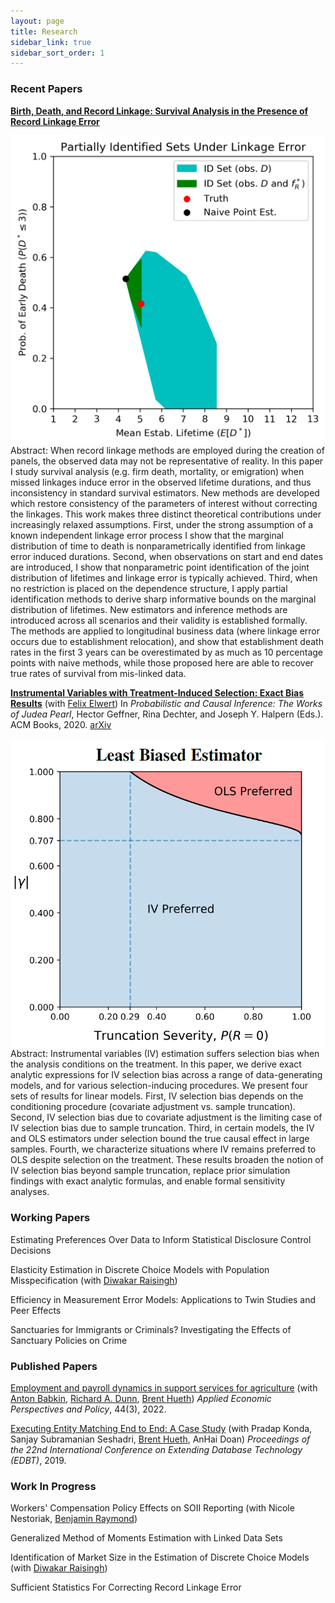 ```yaml
---
layout: page
title: Research
sidebar_link: true
sidebar_sort_order: 1
---
```


### Recent Papers

**[Birth, Death, and Record Linkage: Survival Analysis in the Presence of Record Linkage Error](assets/papers/Elan_Segarra_JMP.pdf)**

<img src="assets/papers/BDRL2020_PIS.png" align="left" id="docimg2"/>
<p id=docabstract2>Abstract: When record linkage methods are employed during the creation of panels, the observed data may not be representative of reality. In this paper I study survival analysis (e.g. firm death, mortality, or emigration) when missed linkages induce error in the observed lifetime durations, and thus inconsistency in standard survival estimators. New methods are developed which restore consistency of the parameters of interest without correcting the linkages. This work makes three distinct theoretical contributions under increasingly relaxed assumptions. First, under the strong assumption of a known independent linkage error process I show that the marginal distribution of time to death is nonparametrically identified from linkage error induced durations. Second, when observations on start and end dates are introduced, I show that nonparametric point identification of the joint distribution of lifetimes and linkage error is typically achieved. Third, when no restriction is placed on the dependence structure, I apply partial identification methods to derive sharp informative bounds on the marginal distribution of lifetimes. New estimators and inference methods are introduced across all scenarios and their validity is established formally. The methods are applied to longitudinal business data (where linkage error occurs due to establishment relocation), and show that establishment death rates in the first 3 years can be overestimated by as much as 10 percentage points with naive methods, while those proposed here are able to recover true rates of survival from mis-linked data.</p>

**[Instrumental Variables with Treatment-Induced Selection: Exact Bias Results](https://dl.acm.org/doi/abs/10.1145/3501714.3501745)** (with [Felix Elwert](https://sociology.wisc.edu/staff/elwert-felix-2/))
In *Probabilistic and Causal Inference: The Works of Judea Pearl*, Hector Geffner, Rina Dechter, and Joseph Y. Halpern (Eds.). ACM Books, 2020. [arXiv](https://arxiv.org/abs/2005.09583)

<img src="assets/papers/Festschrift2020_LeastBiasEst.png" align="left" id="docimg2"/>
<p id=docabstract2>Abstract: Instrumental variables (IV) estimation suffers selection bias when the analysis conditions on the treatment. In this paper, we derive exact analytic expressions for IV selection bias across a range of data-generating models, and for various selection-inducing procedures. We present four sets of results for linear models. First, IV selection bias depends on the conditioning procedure (covariate adjustment vs. sample truncation). Second, IV selection bias due to covariate adjustment is the limiting case of IV selection bias due to sample truncation. Third, in certain models, the IV and OLS estimators under selection bound the true causal effect in large samples. Fourth, we characterize situations where IV remains preferred to OLS despite selection on the treatment. These results broaden the notion of IV selection bias beyond sample truncation, replace prior simulation findings with exact analytic formulas, and enable formal sensitivity analyses.</p>

### Working Papers

Estimating Preferences Over Data to Inform Statistical Disclosure Control Decisions

Elasticity Estimation in Discrete Choice Models with Population Misspecification (with [Diwakar Raisingh](https://www.raisingh.com/))

Efficiency in Measurement Error Models: Applications to Twin Studies and Peer Effects

Sanctuaries for Immigrants or Criminals? Investigating the Effects of Sanctuary Policies on Crime

### Published Papers

[Employment and payroll dynamics in support services for agriculture](https://onlinelibrary.wiley.com/doi/abs/10.1002/aepp.13271) (with [Anton Babkin](http://www.antonbabkin.com/), [Richard A. Dunn](https://are.uconn.edu/person/richard-a-dunn-2/), [Brent Hueth](https://www.ers.usda.gov/authors/ers-staff-directory/brent-hueth/))
*Applied Economic Perspectives and Policy*, 44(3), 2022.

[Executing Entity Matching End to End: A Case Study](https://pages.cs.wisc.edu/~anhai/papers1/umetrics-edbt19.pdf) (with Pradap Konda, Sanjay Subramanian Seshadri, [Brent Hueth](https://www.ers.usda.gov/authors/ers-staff-directory/brent-hueth/), AnHai Doan)
*Proceedings of the 22nd International Conference on Extending Database Technology (EDBT)*, 2019.

### Work In Progress

Workers' Compensation Policy Effects on SOII Reporting (with Nicole Nestoriak, [Benjamin Raymond](https://sites.google.com/site/benjaminwraymond/))

Generalized Method of Moments Estimation with Linked Data Sets

Identification of Market Size in the Estimation of Discrete Choice Models (with [Diwakar Raisingh](https://www.raisingh.com/))

Sufficient Statistics For Correcting Record Linkage Error
